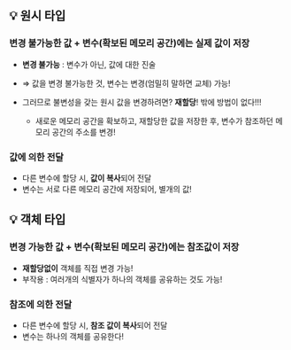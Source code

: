 ## 💡 **원시 타입**

### 변경 **불가능**한 값 + 변수(확보된 메모리 공간)에는 **실제 값**이 저장

- **변경 불가능** : 변수가 아닌, 값에 대한 진술
- ⇒ 값을 변경 불가능한 것, 변수는 변경(엄밀히 말하면 교체) 가능!

- 그러므로 불변성을 갖는 원시 값을 변경하려면? **재할당**! 밖에 방법이 없다!!!
  - 새로운 메모리 공간을 확보하고, 재할당한 값을 저장한 후, 변수가 참조하던 메모리 공간의 주소를 변경!

### 값에 의한 전달

- 다른 변수에 할당 시, **값이 복사**되어 전달
- 변수는 서로 다른 메모리 공간에 저장되어, 별개의 값!

## 💡 **객체 타입**

### 변경 **가능**한 값 + 변수(확보된 메모리 공간)에는 **참조값**이 저장

- **재할당없이** 객체를 직접 변경 가능!
- 부작용 : 여러개의 식별자가 하나의 객체를 공유하는 것도 가능!

### 참조에 의한 전달

- 다른 변수에 할당 시, **참조 값이 복사**되어 전달
- 변수는 하나의 객체를 공유한다!
